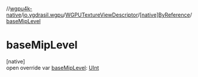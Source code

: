 //[wgpu4k-native](../../../../index.md)/[io.ygdrasil.wgpu](../../index.md)/[WGPUTextureViewDescriptor](../index.md)/[[native]ByReference](index.md)/[baseMipLevel](base-mip-level.md)

# baseMipLevel

[native]\
open override var [baseMipLevel](base-mip-level.md): [UInt](https://kotlinlang.org/api/core/kotlin-stdlib/kotlin/-u-int/index.html)